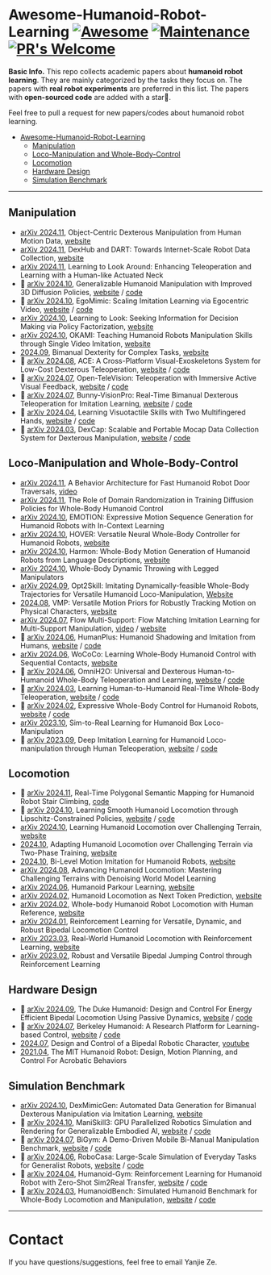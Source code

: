 # Awesome-Humanoid-Robot-Learning  [![Awesome](https://cdn.rawgit.com/sindresorhus/awesome/d7305f38d29fed78fa85652e3a63e154dd8e8829/media/badge.svg)](https://github.com/sindresorhus/awesome) [![Maintenance](https://img.shields.io/badge/Maintained%3F-yes-green.svg)](https://GitHub.com/Naereen/StrapDown.js/graphs/commit-activity) [![PR's Welcome](https://img.shields.io/badge/PRs-welcome-brightgreen.svg?style=flat)](http://makeapullrequest.com)

**Basic Info.** This repo collects academic papers about **humanoid robot learning**.  They are mainly categorized by the tasks they focus on. The papers with **real robot experiments** are preferred in this list. The papers with **open-sourced code** are added with a star🌟.

Feel free to pull a request for new papers/codes about humanoid robot learning.

- [Awesome-Humanoid-Robot-Learning](#awesome-humanoid-robot-learning)
  - [Manipulation](#manipulation)
  - [Loco-Manipulation and Whole-Body-Control](#loco-manipulation-and-whole-body-control)
  - [Locomotion](#locomotion)
  - [Hardware Design](#hardware-design)
  - [Simulation Benchmark](#simulation-benchmark)

---

## Manipulation
- [arXiv 2024.11](https://arxiv.org/abs/2411.04005), Object-Centric Dexterous Manipulation from Human Motion Data, [website](https://cypypccpy.github.io/obj-dex.github.io/)
- [arXiv 2024.11](https://arxiv.org/abs/2411.02214), DexHub and DART: Towards Internet-Scale Robot Data Collection, [website](https://dexhub.ai/project)
- [arXiv 2024.11](https://arxiv.org/abs/2411.00704), Learning to Look Around: Enhancing Teleoperation and Learning with a Human-like Actuated Neck
- 🌟 [arXiv 2024.10](https://arxiv.org/abs/2410.10803), Generalizable Humanoid Manipulation with Improved 3D Diffusion Policies, [website](https://humanoid-manipulation.github.io/) / [code](https://github.com/YanjieZe/Improved-3D-Diffusion-Policy)
- 🌟 [arXiv 2024.10](https://arxiv.org/abs/2410.24221), EgoMimic: Scaling Imitation Learning via Egocentric Video, [website](https://egomimic.github.io/) / [code](https://github.com/SimarKareer/EgoMimic)
- [arXiv 2024.10](https://arxiv.org/abs/2410.18964), Learning to Look: Seeking Information for Decision Making via Policy Factorization, [website](https://robin-lab.cs.utexas.edu/learning2look/)
- [arXiv 2024.10](https://arxiv.org/abs/2410.11792), OKAMI: Teaching Humanoid Robots Manipulation Skills through Single Video Imitation, [website](https://ut-austin-rpl.github.io/OKAMI/)
- [2024.09](https://openreview.net/forum?id=55tYfHvanf), Bimanual Dexterity for Complex Tasks, [website](https://bidex-teleop.github.io/)
- 🌟 [arXiv 2024.08](https://arxiv.org/abs/2408.11805), ACE: A Cross-Platform Visual-Exoskeletons System for Low-Cost Dexterous Teleoperation, [website](https://ace-teleop.github.io/) / [code](https://github.com/ACETeleop/ACETeleop)
- 🌟 [arXiv 2024.07](https://arxiv.org/abs/2407.01512), Open-TeleVision: Teleoperation with Immersive Active Visual Feedback, [website](https://robot-tv.github.io/) / [code](https://github.com/OpenTeleVision/TeleVision)
- 🌟 [arXiv 2024.07](https://arxiv.org/abs/2407.03162), Bunny-VisionPro: Real-Time Bimanual Dexterous Teleoperation for Imitation Learning, [website](https://dingry.github.io/projects/bunny_visionpro.html) / [code](https://github.com/Dingry/BunnyVisionPro)
- 🌟 [arXiv 2024.04](https://arxiv.org/abs/2404.16823), Learning Visuotactile Skills with Two Multifingered Hands, [website](https://toruowo.github.io/hato/) / [code](https://github.com/toruowo/hato)
- 🌟 [arXiv 2024.03](https://arxiv.org/abs/2403.07788), DexCap: Scalable and Portable Mocap Data Collection System for Dexterous Manipulation, [website](https://dex-cap.github.io/) / [code](https://github.com/j96w/DexCap)


## Loco-Manipulation and Whole-Body-Control
- [arXiv 2024.11](https://arxiv.org/abs/2411.03532), A Behavior Architecture for Fast Humanoid Robot Door Traversals, [video](https://www.youtube.com/playlist?list=PLXuyT8w3JVgMPaB5nWNRNHtqzRK8i68dy)
- [arXiv 2024.11](https://arxiv.org/abs/2411.01349), The Role of Domain Randomization in Training Diffusion Policies for Whole-Body Humanoid Control
- [arXiv 2024.10](https://arxiv.org/abs/2410.23234), EMOTION: Expressive Motion Sequence Generation for Humanoid Robots with In-Context Learning
- [arXiv 2024.10](https://arxiv.org/abs/2410.21229), HOVER: Versatile Neural Whole-Body Controller for Humanoid Robots, [website](https://hover-versatile-humanoid.github.io/)
- [arXiv 2024.10](https://arxiv.org/abs/2410.12773), Harmon: Whole-Body Motion Generation of Humanoid Robots from Language Descriptions, [website](https://ut-austin-rpl.github.io/Harmon/)
- [arXiv 2024.10](https://arxiv.org/abs/2410.05681), Whole-Body Dynamic Throwing with Legged Manipulators
- [arXiv 2024.09](https://arxiv.org/abs/2409.20514), Opt2Skill: Imitating Dynamically-feasible Whole-Body Trajectories for Versatile Humanoid Loco-Manipulation, [Website](https://opt2skill.github.io/)
- [2024.08](https://la.disneyresearch.com/publication/vmp-versatile-motion-priors-for-robustly-tracking-motion-on-physical-characters/), VMP: Versatile Motion Priors for Robustly Tracking Motion on Physical Characters, [website](https://la.disneyresearch.com/publication/vmp-versatile-motion-priors-for-robustly-tracking-motion-on-physical-characters/)
- [arXiv 2024.07](https://arxiv.org/abs/2407.12381), Flow Multi-Support: Flow Matching Imitation Learning for Multi-Support Manipulation, [video](https://www.youtube.com/watch?v=OyXojqRasHU) / [website](https://hucebot.github.io/flow_multisupport_website/)
- 🌟 [arXiv 2024.06](https://arxiv.org/abs/2406.10454), HumanPlus: Humanoid Shadowing and Imitation from Humans, [website](https://humanoid-ai.github.io/) / [code](https://github.com/MarkFzp/humanplus)
- [arXiv 2024.06](https://arxiv.org/abs/2406.06005), WoCoCo: Learning Whole-Body Humanoid Control with Sequential Contacts, [website](https://lecar-lab.github.io/wococo/)
- 🌟 [arXiv 2024.06](https://arxiv.org/abs/2406.08858), OmniH2O: Universal and Dexterous Human-to-Humanoid Whole-Body Teleoperation and Learning, [website](https://omni.human2humanoid.com/) / [code](https://github.com/LeCAR-Lab/human2humanoid)
- 🌟 [arXiv 2024.03](https://arxiv.org/abs/2403.04436), Learning Human-to-Humanoid Real-Time Whole-Body Teleoperation, [website](https://human2humanoid.com/) / [code](https://github.com/LeCAR-Lab/human2humanoid)
- 🌟 [arXiv 2024.02](https://arxiv.org/abs/2402.16796), Expressive Whole-Body Control for Humanoid Robots, [website](https://expressive-humanoid.github.io/) / [code](https://github.com/chengxuxin/expressive-humanoid)
- [arXiv 2023.10](https://arxiv.org/abs/2310.03191), Sim-to-Real Learning for Humanoid Box Loco-Manipulation
- 🌟 [arXiv 2023.09](https://arxiv.org/abs/2309.01952), Deep Imitation Learning for Humanoid Loco-manipulation through Human Teleoperation, [website](https://ut-austin-rpl.github.io/TRILL/) / [code](https://github.com/UT-Austin-RPL/TRILL)

## Locomotion
- 🌟 [arXiv 2024.11](https://arxiv.org/abs/2411.01919), Real-Time Polygonal Semantic Mapping for Humanoid Robot Stair Climbing, [code](https://github.com/BTFrontier/polygon_mapping)
- 🌟 [arXiv 2024.10](https://arxiv.org/abs/2410.11825), Learning Smooth Humanoid Locomotion through Lipschitz-Constrained Policies, [website](https://lipschitz-constrained-policy.github.io/) / [code](https://github.com/zixuan417/smooth-humanoid-locomotion)
- [arXiv 2024.10](https://arxiv.org/abs/2410.03654), Learning Humanoid Locomotion over Challenging Terrain, [website](https://humanoid-challenging-terrain.github.io/)
- [2024.10](https://openreview.net/forum?id=O0oK2bVist), Adapting Humanoid Locomotion over Challenging Terrain via Two-Phase Training, [website](https://sites.google.com/view/adapting-humanoid-locomotion/two-phase-training)
- [2024.10](https://openreview.net/forum?id=wH7Wv0nAm8), Bi-Level Motion Imitation for Humanoid Robots, [website](https://sites.google.com/view/bmi-corl2024)
- [arXiv 2024.08](https://arxiv.org/abs/2408.14472), Advancing Humanoid Locomotion: Mastering Challenging Terrains with Denoising World Model Learning
- [arXiv 2024.06](https://arxiv.org/abs/2406.10759), Humanoid Parkour Learning, [website](https://humanoid4parkour.github.io/)
- [arXiv 2024.02](https://arxiv.org/abs/2402.19469), Humanoid Locomotion as Next Token Prediction, [website](https://humanoid-next-token-prediction.github.io/)
- [arXiv 2024.02](https://arxiv.org/abs/2402.18294), Whole-body Humanoid Robot Locomotion with Human Reference, [website](https://greatsjk.github.io/Adam-PNDbotics/)
- [arXiv 2024.01](https://arxiv.org/abs/2401.16889), Reinforcement Learning for Versatile, Dynamic, and Robust Bipedal Locomotion Control
- [arXiv 2023.03](https://arxiv.org/abs/2303.03381), Real-World Humanoid Locomotion with Reinforcement Learning, [website](https://learning-humanoid-locomotion.github.io/)
- [arXiv 2023.02](https://arxiv.org/abs/2302.09450), Robust and Versatile Bipedal Jumping Control through Reinforcement Learning

## Hardware Design
- 🌟 [arXiv 2024.09](https://arxiv.org/abs/2409.19795), The Duke Humanoid: Design and Control For Energy Efficient Bipedal Locomotion Using Passive Dynamics, [website](http://www.generalroboticslab.com/blogs/blog/2024-09-29-dukehumanoidv1/index.html) / [code](https://github.com/generalroboticslab/dukeHumanoidHardwareControl)
- 🌟 [arXiv 2024.07](https://arxiv.org/abs/2407.21781), Berkeley Humanoid: A Research Platform for Learning-based Control, [website](https://berkeley-humanoid.com/) / [code](https://github.com/HybridRobotics/isaac_berkeley_humanoid)
- [2024.07](https://la.disneyresearch.com/publication/design-and-control-of-a-bipedal-robotic-character/), Design and Control of a Bipedal Robotic Character, [youtube](https://youtu.be/7_LW7u-nk6Q?si=DTpHYW_fCOST26tR)
- [2021.04](https://arxiv.org/abs/2104.09025), The MIT Humanoid Robot: Design, Motion Planning, and Control For Acrobatic Behaviors

## Simulation Benchmark
- [arXiv 2024.10](https://arxiv.org/abs/2410.24185), DexMimicGen: Automated Data Generation for Bimanual Dexterous Manipulation via Imitation Learning, [website](https://dexmimicgen.github.io/)
- 🌟 [arXiv 2024.10](https://arxiv.org/abs/2410.00425), ManiSkill3: GPU Parallelized Robotics Simulation and Rendering for Generalizable Embodied AI, [website](https://www.maniskill.ai/home) / [code](https://github.com/haosulab/ManiSkill)
- 🌟 [arXiv 2024.07](https://arxiv.org/abs/2407.07788), BiGym: A Demo-Driven Mobile Bi-Manual Manipulation Benchmark, [website](https://chernyadev.github.io/bigym/) / [code](https://github.com/chernyadev/bigym)
- 🌟 [arXiv 2024.06](https://arxiv.org/abs/2406.02523), RoboCasa: Large-Scale Simulation of Everyday Tasks for Generalist Robots, [website](https://robocasa.ai/) / [code](https://github.com/robocasa/robocasa)
- 🌟 [arXiv 2024.04](https://arxiv.org/abs/2404.05695), Humanoid-Gym: Reinforcement Learning for Humanoid Robot with Zero-Shot Sim2Real Transfer, [website](https://sites.google.com/view/humanoid-gym/) / [code](https://github.com/roboterax/humanoid-gym)
- 🌟 [arXiv 2024.03](https://arxiv.org/abs/2403.10506), HumanoidBench: Simulated Humanoid Benchmark for Whole-Body Locomotion and Manipulation, [website](https://humanoid-bench.github.io/) / [code](https://github.com/carlosferrazza/humanoid-bench)



--- 
# Contact
If you have questions/suggestions, feel free to email Yanjie Ze.
